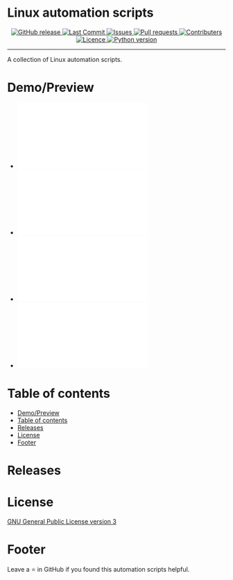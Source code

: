 
# Linux automation scripts

<p align="center">
	<a href="https://github.com/jebr/linux-scripts/releases" target="_blank">
    	<img alt="GitHub release" src="https://img.shields.io/github/release-date/jebr/linux-script">
  	</a>
  	<a href="https://github.com/jebr/linux-scripts/commits/master" target="_blank">
  		<img alt="Last Commit" src="https://img.shields.io/github/last-commit/jebr/linux-scripts">
  	</a>
  	<a href="https://github.com/jebr/linux-scripts/issues" target="_blank">
  		<img alt="Issues" src="https://img.shields.io/github/issues/jebr/linux-scripts">
  	</a>
  	<a href="https://github.com/jebr/linux-scripts/pulls" target="_blank">
  		<img alt="Pull requests" src="https://img.shields.io/github/issues-pr-raw/jebr/linux-scripts">
  	</a>
  	<a href="https://github.com/jebr/linux-scripts#contribute" target="_blank">
  		<img alt="Contributers" src="https://img.shields.io/github/contributors/jebr/linux-scripts">
  	</a>
  	<a href="https://github.com/jebr/linux-scripts/blob/main/LICENSE" target="_blank">
  		<img alt="Licence" src="https://img.shields.io/github/license/jebr/linux-scripts">
  	</a>
  	<a href="#">
  		<img alt="Python version" src="https://img.shields.io/badge/python%20version-3.8-blue">
  	</a>
</p>
<hr>

A collection of Linux automation scripts. 


# Demo/Preview

* ![Password Generator](/password-generator/README.md)
* ![Linux Update](/linux-update/README.md)
* ![Docker Manager](/docker-manager/README.md)
* ![Syslog](/syslog/README.md)


# Table of contents

- [Demo/Preview](#demo/preview)
- [Table of contents](#table-of-contents)
- [Releases](#development)
- [License](#license)
- [Footer](#footer)


# Releases



# License

[GNU General Public License version 3](https://opensource.org/licenses/GPL-3.0)

# Footer

Leave a :star: in GitHub if you found this automation scripts helpful.

